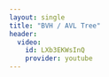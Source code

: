 ```yaml
---
layout: single
title: "BVH / AVL Tree"
header:
  video:
    id: LXb3EKWsInQ
    provider: youtube
---
```

